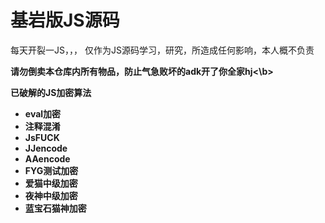 # 基岩版JS源码


每天开裂一JS，，，
仅作为JS源码学习，研究，所造成任何影响，本人概不负责

<b>请勿倒卖本仓库内所有物品，防止气急败坏的adk开了你全家hj<\b>

已破解的JS加密算法
- eval加密
- 注释混淆
- JsFUCK
- JJencode
- AAencode
- FYG测试加密
- 爱猫中级加密
- 夜神中级加密
- 蓝宝石猫神加密
